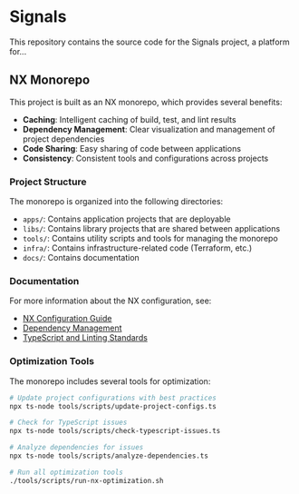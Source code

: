 # Signals

This repository contains the source code for the Signals project, a platform for...

## NX Monorepo

This project is built as an NX monorepo, which provides several benefits:

- **Caching**: Intelligent caching of build, test, and lint results
- **Dependency Management**: Clear visualization and management of project dependencies
- **Code Sharing**: Easy sharing of code between applications
- **Consistency**: Consistent tools and configurations across projects

### Project Structure

The monorepo is organized into the following directories:

- `apps/`: Contains application projects that are deployable
- `libs/`: Contains library projects that are shared between applications
- `tools/`: Contains utility scripts and tools for managing the monorepo
- `infra/`: Contains infrastructure-related code (Terraform, etc.)
- `docs/`: Contains documentation

### Documentation

For more information about the NX configuration, see:

- [NX Configuration Guide](./docs/nx/configuration-guide.md)
- [Dependency Management](./docs/nx/dependency-management.md)
- [TypeScript and Linting Standards](./docs/nx/typescript-linting-standards.md)

### Optimization Tools

The monorepo includes several tools for optimization:

```bash
# Update project configurations with best practices
npx ts-node tools/scripts/update-project-configs.ts

# Check for TypeScript issues
npx ts-node tools/scripts/check-typescript-issues.ts

# Analyze dependencies for issues
npx ts-node tools/scripts/analyze-dependencies.ts

# Run all optimization tools
./tools/scripts/run-nx-optimization.sh
```

